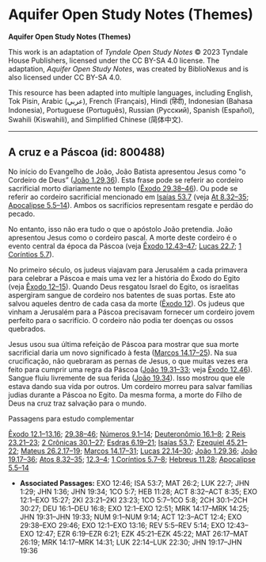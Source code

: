 # Aquifer Open Study Notes (Themes)

**Aquifer Open Study Notes (Themes)**

This work is an adaptation of *Tyndale Open Study Notes* © 2023 Tyndale House Publishers, licensed under the CC BY\-SA 4\.0 license. The adaptation, *Aquifer Open Study Notes*, was created by BiblioNexus and is also licensed under CC BY\-SA 4\.0\.

This resource has been adapted into multiple languages, including English, Tok Pisin, Arabic (عربي), French (Français), Hindi (हिंदी), Indonesian (Bahasa Indonesia), Portuguese (Português), Russian (Русский), Spanish (Español), Swahili (Kiswahili), and Simplified Chinese (简体中文).



--------------------------------

## A cruz e a Páscoa (id: 800488)

No início do Evangelho de João, João Batista apresentou Jesus como "o Cordeiro de Deus” ([João 1\.29](https://ref.ly/John1:29),[36](https://ref.ly/John1:36)). Esta frase pode se referir ao cordeiro sacrificial morto diariamente no templo ([Êxodo 29\.38–46](https://ref.ly/Exod29:38-Exod29:46)). Ou pode se referir ao cordeiro sacrificial mencionado em [Isaías 53\.7](https://ref.ly/Isa53:7) (veja [At 8\.32–35](https://ref.ly/Acts8:32-Acts8:35); [Apocalipse 5\.5–14](https://ref.ly/Rev5:5-Rev5:14)). Ambos os sacrifícios representam resgate e perdão do pecado.

No entanto, isso não era tudo o que o apóstolo João pretendia. João apresentou Jesus como o cordeiro pascal. A morte deste cordeiro é o evento central da época da Páscoa (veja [Êxodo 12\.43–47](https://ref.ly/Exod12:43-Exod12:47); [Lucas 22\.7](https://ref.ly/Luke22:7); [1 Coríntios 5\.7](https://ref.ly/1Cor5:7)).

No primeiro século, os judeus viajavam para Jerusalém a cada primavera para celebrar a Páscoa e mais uma vez ler a história do Êxodo do Egito (veja [Êxodo 12–15](https://ref.ly/Exod12:1-Exod15:27)). Quando Deus resgatou Israel do Egito, os israelitas aspergiram sangue de cordeiro nos batentes de suas portas. Este ato salvou aqueles dentro de cada casa da morte ([Êxodo 12](https://ref.ly/Exod12:1-Exod12:51)). Os judeus que vinham a Jerusalém para a Páscoa precisavam fornecer um cordeiro jovem perfeito para o sacrifício. O cordeiro não podia ter doenças ou ossos quebrados.

Jesus usou sua última refeição de Páscoa para mostrar que sua morte sacrificial daria um novo significado à festa ([Marcos 14\.17–25](https://ref.ly/Mark14:17-Mark14:25)). Na sua crucificação, não quebraram as pernas de Jesus, o que muitas vezes era feito para cumprir uma regra da Páscoa ([João 19\.31–33](https://ref.ly/John19:31-John19:33); veja [Êxodo 12\.46](https://ref.ly/Exod12:46)). Sangue fluiu livremente de sua ferida ([João 19\.34](https://ref.ly/John19:34)). Isso mostrou que ele estava dando sua vida por outros. Um cordeiro morreu para salvar famílias judias durante a Páscoa no Egito. Da mesma forma, a morte do Filho de Deus na cruz traz salvação para o mundo.

Passagens para estudo complementar

[Êxodo 12\.1–13\.16](https://ref.ly/Exod12:1-Exod13:16); [29\.38–46](https://ref.ly/Exod29:38-Exod29:46); [Números 9\.1–14](https://ref.ly/Num9:1-Num9:14); [Deuteronômio 16\.1–8](https://ref.ly/Deut16:1-Deut16:8); [2 Reis 23\.21–23](https://ref.ly/2Kgs23:21-2Kgs23:23); [2 Crônicas 30\.1–27](https://ref.ly/2Chr30:1-2Chr30:27); [Esdras 6\.19–21](https://ref.ly/Ezra6:19-Ezra6:21); [Isaías 53\.7](https://ref.ly/Isa53:7); [Ezequiel 45\.21–22](https://ref.ly/Ezek45:21-Ezek45:22); [Mateus 26\.2](https://ref.ly/Matt26:2),[17–19](https://ref.ly/Matt26:17-Matt26:19); [Marcos 14\.17–31](https://ref.ly/Mark14:17-Mark14:31); [Lucas 22\.14–30](https://ref.ly/Luke22:14-Luke22:30); [João 1\.29](https://ref.ly/John1:29),[36](https://ref.ly/John1:36); [João 19\.17–36](https://ref.ly/John19:17-John19:36); [Atos 8\.32–35](https://ref.ly/Acts8:32-Acts8:35); [12\.3–4](https://ref.ly/Acts12:3-Acts12:4); [1 Coríntios 5\.7–8](https://ref.ly/1Cor5:7-1Cor5:8); [Hebreus 11\.28](https://ref.ly/Heb11:28); [Apocalipse 5\.5–14](https://ref.ly/Rev5:5-Rev5:14)

* **Associated Passages:** EXO 12:46; ISA 53:7; MAT 26:2; LUK 22:7; JHN 1:29; JHN 1:36; JHN 19:34; 1CO 5:7; HEB 11:28; ACT 8:32–ACT 8:35; EXO 12:1–EXO 15:27; 2KI 23:21–2KI 23:23; 1CO 5:7–1CO 5:8; 2CH 30:1–2CH 30:27; DEU 16:1–DEU 16:8; EXO 12:1–EXO 12:51; MRK 14:17–MRK 14:25; JHN 19:31–JHN 19:33; NUM 9:1–NUM 9:14; ACT 12:3–ACT 12:4; EXO 29:38–EXO 29:46; EXO 12:1–EXO 13:16; REV 5:5–REV 5:14; EXO 12:43–EXO 12:47; EZR 6:19–EZR 6:21; EZK 45:21–EZK 45:22; MAT 26:17–MAT 26:19; MRK 14:17–MRK 14:31; LUK 22:14–LUK 22:30; JHN 19:17–JHN 19:36

